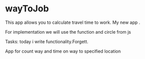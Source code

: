 # wayToJob

This app allows you to calculate travel time to work. 
My new app .

For implementation we will use the function and circle from js

Tasks:
today i write functionality.Forgett. 

App for count way and time on way to specified location
